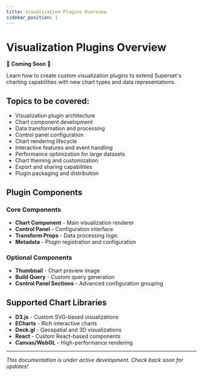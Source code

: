 ```yaml
---
title: Visualization Plugins Overview
sidebar_position: 1
---
```


<!--
Licensed to the Apache Software Foundation (ASF) under one
or more contributor license agreements.  See the NOTICE file
distributed with this work for additional information
regarding copyright ownership.  The ASF licenses this file
to you under the Apache License, Version 2.0 (the
"License"); you may not use this file except in compliance
with the License.  You may obtain a copy of the License at

  http://www.apache.org/licenses/LICENSE-2.0

Unless required by applicable law or agreed to in writing,
software distributed under the License is distributed on an
"AS IS" BASIS, WITHOUT WARRANTIES OR CONDITIONS OF ANY
KIND, either express or implied.  See the License for the
specific language governing permissions and limitations
under the License.
-->

# Visualization Plugins Overview

🚧 **Coming Soon** 🚧

Learn how to create custom visualization plugins to extend Superset's charting capabilities with new chart types and data representations.

## Topics to be covered:

- Visualization plugin architecture
- Chart component development
- Data transformation and processing
- Control panel configuration
- Chart rendering lifecycle
- Interactive features and event handling
- Performance optimization for large datasets
- Chart theming and customization
- Export and sharing capabilities
- Plugin packaging and distribution

## Plugin Components

### Core Components
- **Chart Component** - Main visualization renderer
- **Control Panel** - Configuration interface
- **Transform Props** - Data processing logic
- **Metadata** - Plugin registration and configuration

### Optional Components
- **Thumbnail** - Chart preview image
- **Build Query** - Custom query generation
- **Control Panel Sections** - Advanced configuration grouping

## Supported Chart Libraries

- **D3.js** - Custom SVG-based visualizations
- **ECharts** - Rich interactive charts
- **Deck.gl** - Geospatial and 3D visualizations
- **React** - Custom React-based components
- **Canvas/WebGL** - High-performance rendering

---

*This documentation is under active development. Check back soon for updates!*
